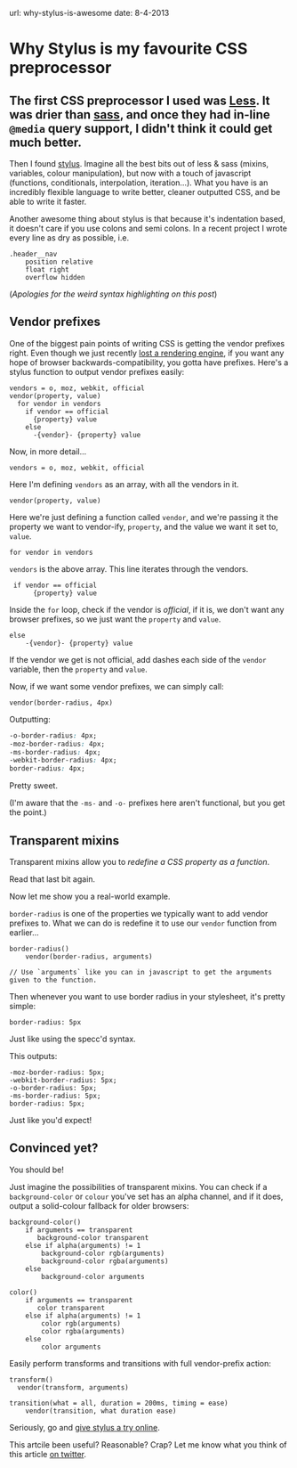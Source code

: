 url: why-stylus-is-awesome
date: 8-4-2013

# Why Stylus is my favourite CSS preprocessor

## The first CSS preprocessor I used was [Less](http://lesscss.org). It was drier than [sass](http://sass-lang.com), and once they had in-line `@media` query support, I didn't think  it could get much better.

Then I found [stylus](http://learnboost.github.com/stylus/). Imagine all the best bits out of less & sass (mixins, variables,  colour manipulation), but now with a touch of javascript (functions, conditionals, interpolation, iteration…). What you have is an incredibly flexible language to write better, cleaner outputted CSS, and be able to write it faster.

Another awesome thing about stylus is that because it's indentation based, it doesn't care if you use colons and semi colons. In a recent project I wrote every line as dry as possible, i.e.

```stylus
.header__nav
    position relative
    float right
    overflow hidden
```

(*Apologies for the weird syntax highlighting on this post*)

## Vendor prefixes

One of the biggest pain points of writing CSS is getting the vendor prefixes right. Even though we just recently [lost a rendering engine](http://my.opera.com/ODIN/blog/300-million-users-and-move-to-webkit), if you want any hope of browser backwards-compatibility, you gotta have prefixes. Here's a stylus function to output vendor prefixes easily:

```stylus
vendors = o, moz, webkit, official
vendor(property, value)
  for vendor in vendors
    if vendor == official
      {property} value
    else
      -{vendor}- {property} value
```

Now, in more detail...

```stylus
vendors = o, moz, webkit, official
```

Here I'm defining `vendors` as an array, with all the vendors in it.

```stylus
vendor(property, value)
```

Here we're just defining a function called `vendor`, and we're passing it the property we want to vendor-ify, `property`, and the value we want it set to, `value`.

```stylus
for vendor in vendors
```

`vendors` is the above array. This line iterates through the vendors.

```stylus
 if vendor == official
      {property} value
```

Inside the `for` loop, check if the vendor is *official*, if it is, we don't want any browser prefixes, so we just want the `property` and `value`.

```stylus
else
    -{vendor}- {property} value
```

If the vendor we get is not official, add dashes each side of the `vendor` variable, then the `property` and `value`.

Now, if we want some vendor prefixes, we can simply call:

```stylus
vendor(border-radius, 4px)
```

Outputting:

```css
-o-border-radius: 4px;
-moz-border-radius: 4px;
-ms-border-radius: 4px;
-webkit-border-radius: 4px;
border-radius: 4px;
```

Pretty sweet.

(I'm aware that the `-ms-` and `-o-` prefixes here aren't functional, but you get the point.)

## Transparent mixins

Transparent mixins allow you to *redefine a CSS property as a function*. 

Read that last bit again.

Now let me show you a real-world example.

`border-radius` is one of the properties we typically want to add vendor prefixes to. What we can do is redefine it to use our `vendor` function from earlier...

```stylus
border-radius()
    vendor(border-radius, arguments)

// Use `arguments` like you can in javascript to get the arguments given to the function.
```

Then whenever you want to use border radius in your stylesheet, it's pretty simple:

```stylus
border-radius: 5px
```

Just like using the specc'd syntax.

This outputs:

```stylus
-moz-border-radius: 5px;
-webkit-border-radius: 5px;
-o-border-radius: 5px;
-ms-border-radius: 5px;
border-radius: 5px;
```

Just like you'd expect!

## Convinced yet?

You should be!

Just imagine the possibilities of transparent mixins. You can check if a `background-color` or `colour` you've set has an alpha channel, and if it does, output a solid-colour fallback for older browsers:

```stylus
background-color()
    if arguments == transparent
       background-color transparent
    else if alpha(arguments) != 1
        background-color rgb(arguments)
        background-color rgba(arguments)  
    else
        background-color arguments
```
```stylus
color()
    if arguments == transparent
       color transparent
    else if alpha(arguments) != 1
        color rgb(arguments)
        color rgba(arguments)
    else
        color arguments
```

Easily perform transforms and transitions with full vendor-prefix action:

```stylus
transform()
  vendor(transform, arguments)

transition(what = all, duration = 200ms, timing = ease)
    vendor(transition, what duration ease)
```

Seriously, go and [give stylus a try online](http://learnboost.github.com/stylus/try.html).

This artcile been useful? Reasonable? Crap? Let me know what you think of this article [on twitter](https://twitter.com/iestynw).